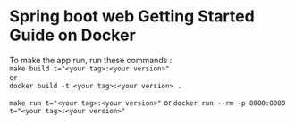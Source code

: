 # Spring boot web Getting Started Guide on Docker

To make the app run, run these commands :  
`make build t="<your tag>:<your version>"`  
or  
`docker build -t <your tag>:<your version> .`  

`make run t="<your tag>:<your version>"`
or
`docker run --rm -p 8080:8080 t="<your tag>:<your version>"`